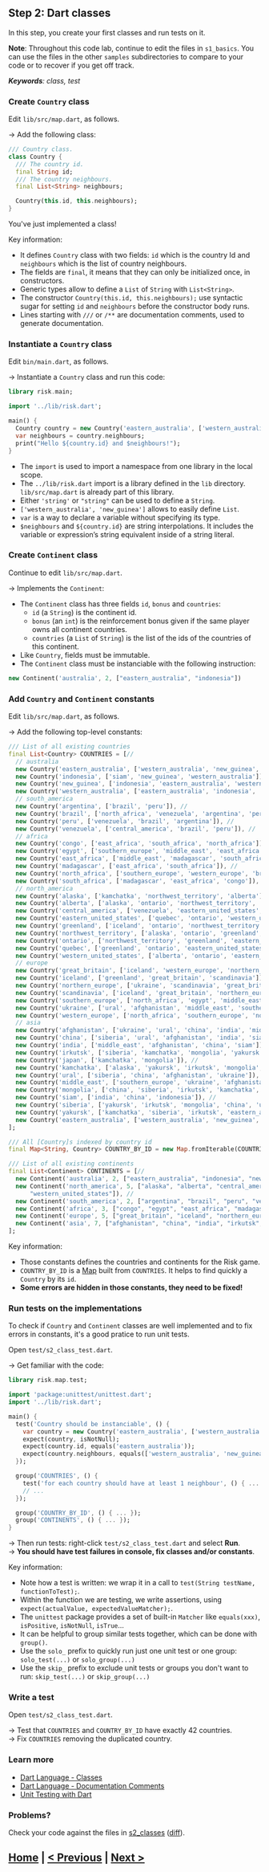## Step 2: Dart classes

In this step, you create your first classes and run tests on it.

**Note**: Throughout this code lab, continue to edit the files in `s1_basics`.
You can use the files in the other `samples` subdirectories to compare to your code
or to recover if you get off track.

_**Keywords**: class, test_


### Create `Country` class

Edit `lib/src/map.dart`, as follows.

&rarr; Add the following class:

```Dart
/// Country class.
class Country {
  /// The country id.
  final String id;
  /// The country neighbours.
  final List<String> neighbours;

  Country(this.id, this.neighbours);
}
```

You've just implemented a class!

Key information:

* It defines `Country` class with two fields: `id` which is the country Id and `neighbours` which is the list of country neighbours.
* The fields are `final`, it means that they can only be initialized once, in constructors.
* Generic types allow to define a `List` of `String` with `List<String>`.
* The constructor `Country(this.id, this.neighbours);` use syntactic sugar for setting `id` and `neighbours` before the constructor body runs.
* Lines starting with `///` or `/**` are documentation comments, used to generate documentation.

### Instantiate a `Country` class

Edit `bin/main.dart`, as follows.

&rarr; Instantiate a `Country` class and run this code:

```Dart
library risk.main;

import '../lib/risk.dart';

main() {
  Country country = new Country('eastern_australia', ['western_australia', 'new_guinea']);
  var neighbours = country.neighbours;
  print("Hello ${country.id} and $neighbours!");
}
```

* The `import` is used to import a namespace from one library in the local scope.
* The `../lib/risk.dart` import is a library defined in the `lib` directory. `lib/src/map.dart` is already part of this library.
* Either `'string'` or `"string"` can be used to define a `String`.
* `['western_australia', 'new_guinea']` allows to easily define `List`.
* `var` is a way to declare a variable without specifying its type.
* `$neighbours` and `${country.id}` are string interpolations. It includes the variable or expression’s string equivalent inside of a string literal.

### Create `Continent` class

Continue to edit `lib/src/map.dart`.

&rarr; Implements the `Continent`:
* The `Continent` class has three fields `id`, `bonus` and `countries`:
  * `id` (a `String`) is the continent id.
  * `bonus` (an `int`) is the reinforcement bonus given if the same player owns all continent countries.
  * `countries` (a `List` of `String`) is the list of the ids of the countries of this continent.
* Like `Country`, fields must be immutable.
* The `Continent` class must be instanciable with the following instruction:

```Dart
new Continent('australia', 2, ["eastern_australia", "indonesia"])
```

### Add `Country` and `Continent` constants

Edit `lib/src/map.dart`, as follows.

&rarr; Add the following top-level constants:

```Dart
/// List of all existing countries
final List<Country> COUNTRIES = [//
  // australia
  new Country('eastern_australia', ['western_australia', 'new_guinea', 'eastern_australia']), //
  new Country('indonesia', ['siam', 'new_guinea', 'western_australia']), //
  new Country('new_guinea', ['indonesia', 'eastern_australia', 'western_australia']), //
  new Country('western_australia', ['eastern_australia', 'indonesia', 'new_guinea']), //
  // south_america
  new Country('argentina', ['brazil', 'peru']), //
  new Country('brazil', ['north_africa', 'venezuela', 'argentina', 'peru']), //
  new Country('peru', ['venezuela', 'brazil', 'argentina']), //
  new Country('venezuela', ['central_america', 'brazil', 'peru']), //
  // africa
  new Country('congo', ['east_africa', 'south_africa', 'north_africa']), //
  new Country('egypt', ['southern_europe', 'middle_east', 'east_africa', 'north_africa']), //
  new Country('east_africa', ['middle_east', 'madagascar', 'south_africa', 'congo', 'north_africa', 'egypt']), //
  new Country('madagascar', ['east_africa', 'south_africa']), //
  new Country('north_africa', ['southern_europe', 'western_europe', 'brazil', 'egypt', 'east_africa', 'congo']), //
  new Country('south_africa', ['madagascar', 'east_africa', 'congo']), //
  // north_america
  new Country('alaska', ['kamchatka', 'northwest_territory', 'alberta']), //
  new Country('alberta', ['alaska', 'ontario', 'northwest_territory', 'western_united_states']), //
  new Country('central_america', ['venezuela', 'eastern_united_states', 'western_united_states']), //
  new Country('eastern_united_states', ['quebec', 'ontario', 'western_united_states', 'central_america']), //
  new Country('greenland', ['iceland', 'ontario', 'northwest_territory', 'quebec']), //
  new Country('northwest_territory', ['alaska', 'ontario', 'greenland', 'alberta']), //
  new Country('ontario', ['northwest_territory', 'greenland', 'eastern_united_states', 'western_united_states', 'quebec', 'alberta']), //
  new Country('quebec', ['greenland', 'ontario', 'eastern_united_states']), //
  new Country('western_united_states', ['alberta', 'ontario', 'eastern_united_states', 'central_america']), //
  // europe
  new Country('great_britain', ['iceland', 'western_europe', 'northern_europe', 'scandinavia']), //
  new Country('iceland', ['greenland', 'great_britain', 'scandinavia']), //
  new Country('northern_europe', ['ukraine', 'scandinavia', 'great_britain', 'western_europe', 'southern_europe']), //
  new Country('scandinavia', ['iceland', 'great_britain', 'northern_europe', 'ukraine']), //
  new Country('southern_europe', ['north_africa', 'egypt', 'middle_east', 'ukraine', 'northern_europe', 'western_europe']), //
  new Country('ukraine', ['ural', 'afghanistan', 'middle_east', 'southern_europe', 'northern_europe', 'scandinavia']), //
  new Country('western_europe', ['north_africa', 'southern_europe', 'northern_europe', 'great_britain']), //
  // asia
  new Country('afghanistan', ['ukraine', 'ural', 'china', 'india', 'middle_east']), //
  new Country('china', ['siberia', 'ural', 'afghanistan', 'india', 'siam', 'mongolia']), //
  new Country('india', ['middle_east', 'afghanistan', 'china', 'siam']), //
  new Country('irkutsk', ['siberia', 'kamchatka', 'mongolia', 'yakursk']), //
  new Country('japan', ['kamchatka', 'mongolia']), //
  new Country('kamchatka', ['alaska', 'yakursk', 'irkutsk', 'mongolia', 'japan']), //
  new Country('ural', ['siberia', 'china', 'afghanistan', 'ukraine']), //
  new Country('middle_east', ['southern_europe', 'ukraine', 'afghanistan', 'india', 'egypt', 'east_africa']), //
  new Country('mongolia', ['china', 'siberia', 'irkutsk', 'kamchatka', 'japan']), //
  new Country('siam', ['india', 'china', 'indonesia']), //
  new Country('siberia', ['yakursk', 'irkutsk', 'mongolia', 'china', 'ural']), //
  new Country('yakursk', ['kamchatka', 'siberia', 'irkutsk', 'eastern_australia']),//
  new Country('eastern_australia', ['western_australia', 'new_guinea', 'eastern_australia']), //
];

/// All [Country]s indexed by country id
final Map<String, Country> COUNTRY_BY_ID = new Map.fromIterable(COUNTRIES, key: (country) => country.id);

/// List of all existing continents
final List<Continent> CONTINENTS = [//
  new Continent('australia', 2, ["eastern_australia", "indonesia", "new_guinea"]), //
  new Continent('north_america', 5, ["alaska", "alberta", "central_america", "eastern_united_states", "greenland", "northwest_territory", "ontario", "quebec",
      "western_united_states"]), //
  new Continent('south_america', 2, ["argentina", "brazil", "peru", "venezuela"]), //
  new Continent('africa', 3, ["congo", "egypt", "east_africa", "madagascar", "north_africa", "south_africa"]), //
  new Continent('europe', 5, ["great_britain", "iceland", "northern_europe", "scandinavia", "southern_europe", "ukraine", "western_europe"]), //
  new Continent('asia', 7, ["afghanistan", "china", "india", "irkutsk", "japan", "kamchatka", "ural", "middle_east", "mongolia", "siam", "siberia", "yakursk", "eastern_australia"]),//
];
```

Key information:

* Those constants defines the countries and continents for the Risk game.
* `COUNTRY_BY_ID` is a [Map](https://api.dartlang.org/apidocs/channels/stable/dartdoc-viewer/dart-core.Map) built from `COUNTRIES`. It helps to find quickly a `Country` by its `id`.
* **Some errors are hidden in those constants, they need to be fixed!**

### Run tests on the implementations

To check if `Country` and `Continent` classes are well implemented and to fix errors in constants,
it's a good pratice to run unit tests.

Open `test/s2_class_test.dart`.

&rarr; Get familiar with the code:

```Dart
library risk.map.test;

import 'package:unittest/unittest.dart';
import '../lib/risk.dart';

main() {
  test('Country should be instanciable', () {
    var country = new Country('eastern_australia', ['western_australia', 'new_guinea']);
    expect(country, isNotNull);
    expect(country.id, equals('eastern_australia'));
    expect(country.neighbours, equals(['western_australia', 'new_guinea']));
  });

  group('COUNTRIES', () {
    test('for each country should have at least 1 neighbour', () { ... });
    // ...
  });

  group('COUNTRY_BY_ID', () { ... });
  group('CONTINENTS', () { ... });
}
```

&rarr; Then run tests: right-click `test/s2_class_test.dart` and select **Run**.  
&rarr; **You should have test failures in console, fix classes and/or constants**.

Key information:

* Note how a test is written: we wrap it in a call to `test(String testName, functionToTest);`.
* Within the function we are testing, we write assertions, using `expect(actualValue, expectedValueMatcher);`.
* The `unittest` package provides a set of built-in `Matcher` like `equals(xxx)`, `isPositive`, `isNotNull`, `isTrue`...
* It can be helpful to group similar tests together, which can be done with `group()`.
* Use the `solo_` prefix to quickly run just one unit test or one group: `solo_test(...)` or `solo_group(...)`
* Use the `skip_` prefix to exclude unit tests or groups you don't want to run: `skip_test(...)` or `skip_group(...)`

### Write a test

Open `test/s2_class_test.dart`.

&rarr; Test that `COUNTRIES` and `COUNTRY_BY_ID` have exactly 42 countries.  
&rarr; Fix `COUNTRIES` removing the duplicated country.

### Learn more
 - [Dart Language - Classes](https://www.dartlang.org/docs/dart-up-and-running/contents/ch02.html#classes)
 - [Dart Language - Documentation Comments](https://www.dartlang.org/docs/dart-up-and-running/contents/ch02.html#comments-doc)
 - [Unit Testing with Dart](https://www.dartlang.org/articles/dart-unit-tests/)

### Problems?
Check your code against the files in [s2_classes](../samples/s2_classes) ([diff](../../../compare/s1_basics...s2_classes)).

## [Home](../README.md#code-lab-polymerdart) | [< Previous](step-1.md#step-1-run-the-app-and-view-its-code) | [Next >](step-3.md#step-3-risk-game)
